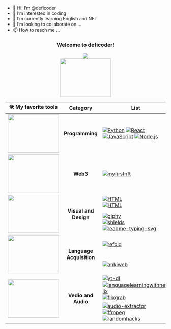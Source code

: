 - 👋 Hi, I’m @deficoder
- 👀 I’m interested in coding
- 🌱 I’m currently learning English and NFT
- 💞️ I’m looking to collaborate on ...
- 📫 How to reach me ...

<h3 align="center">Welcome to deficoder!</h3>

<p align="center">
  <a href="https://github.com/deficoder/readme-typing-svg"><img src="https://readme-typing-svg.herokuapp.com?font=Fira%20Code&center=true&width=440&height=45&color=BB1ACFDF&vCenter=true&size=22&lines=Share+the+most+awesome+toolkits"></a>
  <br>
  <img align="center" width="160" height="120" src="https://media.giphy.com/media/nGMnDqebzDcfm/giphy.gif">
</p>

<table align="center">
    <thead>
        <tr>
            <th>🛠️ My favorite tools</th>
            <th>Category</th>
            <th>List</th>
        </tr>
    </thead>
    <tbody align="center">
        <!--    Programming languages      -->
        <tr>
            <td><img width="160" height="120" src="https://media.giphy.com/media/HCkbgKLdLWq3OCV8YM/giphy.gif"></td>
            <td><b>Programming</b></td>
            <td align="left">
              <a href="https://github.com/search?q=user%3ADenverCoder1+language%3Apython"><img alt="Python" src="https://img.shields.io/badge/Python-14354C.svg?logo=Python&logoColor=white"></a>
              <a href="https://reactjs.org"><img alt="React" src="https://img.shields.io/badge/React-20232a.svg?logo=react&logoColor=%2361DAFB"></a>
              <a href="https://github.com/search?q=user%3ADenverCoder1+language%3Ajavascript"><img alt="JavaScript" src="https://img.shields.io/badge/JavaScript-F7DF1E.svg?logo=javascript&logoColor=black"></a>
              <a href="https://github.com/search?q=user%3ADenverCoder1+language%3Ajavascript"><img alt="Node.js" src="https://img.shields.io/badge/Node.js-43853D.svg?logo=node.js&logoColor=white"></a>
            </td>
        </tr>
        <!--    Web3    -->
        <tr>
            <td><img width="160" height="120" src="https://media.giphy.com/media/n6mEMqAuYOQ8l8qcEE/giphy.gif"></td>
            <td><b>Web3</b></td>
            <td align="left"><a href="https://myfirstnft.info"><img alt="myfirstnft" src="https://img.shields.io/badge/NFT-MyFirstNFT-yellowgreen"></a></td>
        </tr>
        <!--    Visual and Design    -->
        <tr>
            <td rowspan=2><img width="160" height="120" src="https://media.giphy.com/media/bpmNf92LmkoMw/giphy.gif"></td>
            <td rowspan=2><b>Visual and Design</b></td>
            <td align="left">
              <a href="https://zzetao.github.io/awesome-github-profile"><img alt="HTML" src="https://img.shields.io/badge/Github%20Profile-Awesome-yellowgreen"></a>
              <br>
              <a href="https://github.com/rzashakeri/beautify-github-profile"><img alt="HTML" src="https://img.shields.io/badge/Github%20Profile-Beautify-green"></a>
            </td>
        </tr>
        <tr>
            <td align="left">
              <a href="https://giphy.com"><img alt="giphy" src="https://img.shields.io/badge/Icon-GIFs-green"></a>
              <br>
              <a href="https://shields.io"><img alt="shields" src="https://img.shields.io/badge/Icon-Shields-brightgreen"></a>
              <br>
              <a href="https://readme-typing-svg.herokuapp.com"><img alt="readme-typing-svg" src="https://img.shields.io/badge/SVG-Typing-brightgreen"></a>
            </td>
        </tr>
        <!--     Language Acquisition     -->
        <tr>
          <td rowspan=2><img width="160" height="120" src="https://media.giphy.com/media/Ykf1BylT4ilfAV73lI/giphy.gif"></td>
          <td rowspan=2><b>Language Acquisition</b></td>
          <td align="left">
            <a href="https://refold.la"><img alt="refold" src="https://img.shields.io/badge/Refold-Roadmap-red"></a>
          </td>
        </tr>
        <tr>
            <td align="left"><a href="https://apps.ankiweb.net"><img alt="ankiweb" src="https://img.shields.io/badge/Anki-SRS-blue"></a></td>
        </tr>
        <!--     Vedio and Audio     -->
        <tr>
          <td rowspan=2><img width="160" height="120" src="https://media.giphy.com/media/3o7WTx7X5YfBT4lq8M/giphy.gif"></td>
          <td rowspan=2><b>Vedio and Audio</b></td>
          <td align="left">
            <a href="https://yt-dl.org"><img alt="yt-dl" src="https://img.shields.io/badge/Youtube-Download-blue"></a>
            <br>
            <a href="https://languagelearningwithnetflix.com"><img alt="languagelearningwithnetflix" src="https://img.shields.io/badge/Netflix-Subtitle-blue"></a>
            <br>
            <a href="https://www.flixgrab.com"><img alt="flixgrab" src="https://img.shields.io/badge/Netflix-Download-blue"></a>
          </td>
        </tr>
        <tr>
          <td align="left">
            <a href="https://audio-extractor.net"><img alt="audio-extractor" src="https://img.shields.io/badge/Audio-Extractor-red"></a>
            <br>
            <a href="https://ffmpeg.org"><img alt="ffmpeg" src="https://img.shields.io/badge/Audio-FFMPEG-red"></a>
            <br>
            <a href="http://www.randomhacks.net/substudy"><img alt="randomhacks" src="https://img.shields.io/badge/Audio-SubStudy-red"></a>
          </td>
        </tr>
        <!--          -->
        <!--         <a href=""><img alt="HTML" src=""></a> -->
    </tbody>
</table>
